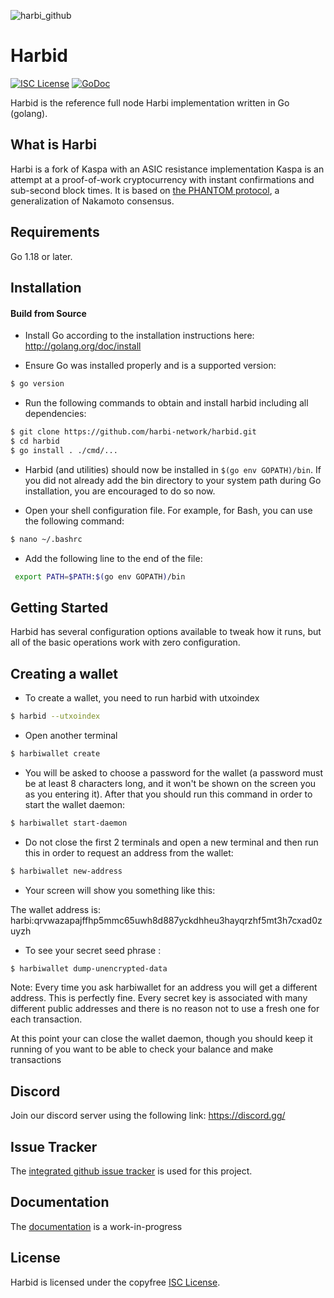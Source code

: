 
![harbi_github](https://github.com/user-attachments/assets/8193147d-0385-4fde-9d0a-6e5cdec885c3)

# Harbid

[![ISC License](http://img.shields.io/badge/license-ISC-blue.svg)](https://choosealicense.com/licenses/isc/)
[![GoDoc](https://img.shields.io/badge/godoc-reference-blue.svg)](http://godoc.org/github.com/harbi-network/harbid/)

Harbid is the reference full node Harbi implementation written in Go (golang).

## What is Harbi

Harbi is a fork of Kaspa with an ASIC resistance implementation
Kaspa is an attempt at a proof-of-work cryptocurrency with instant confirmations and sub-second block times. It is based on [the PHANTOM protocol](https://eprint.iacr.org/2018/104.pdf), a generalization of Nakamoto consensus.

## Requirements

Go 1.18 or later.

## Installation

#### Build from Source

- Install Go according to the installation instructions here:
  http://golang.org/doc/install

- Ensure Go was installed properly and is a supported version:

```bash
$ go version
```

- Run the following commands to obtain and install harbid including all dependencies:

```bash
$ git clone https://github.com/harbi-network/harbid.git
$ cd harbid
$ go install . ./cmd/...
```

- Harbid (and utilities) should now be installed in `$(go env GOPATH)/bin`. If you did
  not already add the bin directory to your system path during Go installation,
  you are encouraged to do so now.
  
- Open your shell configuration file. For example, for Bash, you can use the following command:
  
```bash
$ nano ~/.bashrc
```
- Add the following line to the end of the file:

```bash
 export PATH=$PATH:$(go env GOPATH)/bin
```

## Getting Started

Harbid has several configuration options available to tweak how it runs, but all
of the basic operations work with zero configuration.

## Creating a wallet

- To create a wallet, you need to run harbid with utxoindex

```bash
$ harbid --utxoindex
```
- Open another terminal

```bash
$ harbiwallet create
```

- You will be asked to choose a password for the wallet (a password must be at least 8 characters long, and it won't be shown on the screen you as you entering it). After that you should run this command in order to start the wallet daemon:

```bash
$ harbiwallet start-daemon
```
- Do not close the first 2 terminals and open a new terminal and then run this in order to request an address from the wallet:

```bash
$ harbiwallet new-address
```

- Your screen will show you something like this:

The wallet address is:
harbi:qrvwazapajffhp5mmc65uwh8d887yckdhheu3hayqrzhf5mt3h7cxad0zuyzh

- To see your secret seed phrase :

```bash
$ harbiwallet dump-unencrypted-data
```

Note: Every time you ask harbiwallet for an address you will get a different address. This is perfectly fine. Every secret key is associated with many different public addresses and there is no reason not to use a fresh one for each transaction.

At this point your can close the wallet daemon, though you should keep it running of you want to be able to check your balance and make transactions


## Discord
Join our discord server using the following link: https://discord.gg/

## Issue Tracker

The [integrated github issue tracker](https://github.com/harbi-network/harbid/issues)
is used for this project.


## Documentation

The [documentation](https://github.com/harbi-network/docs) is a work-in-progress

## License

Harbid is licensed under the copyfree [ISC License](https://choosealicense.com/licenses/isc/).
 
